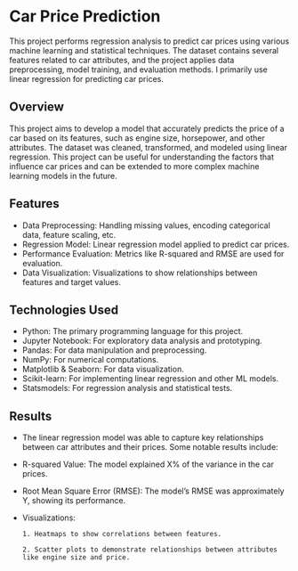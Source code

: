 
# Car Price Prediction

This project performs regression analysis to predict car prices using various machine learning and statistical techniques. The dataset contains several features related to car attributes, and the project applies data preprocessing, model training, and evaluation methods. I primarily use linear regression for predicting car prices.


## Overview
This project aims to develop a model that accurately predicts the price of a car based on its features, such as engine size, horsepower, and other attributes. The dataset was cleaned, transformed, and modeled using linear regression. This project can be useful for understanding the factors that influence car prices and can be extended to more complex machine learning models in the future.
## Features

- Data Preprocessing: Handling missing values, encoding categorical data, feature scaling, etc.
- Regression Model: Linear regression model applied to predict car prices.
- Performance Evaluation: Metrics like R-squared and RMSE are used for evaluation.
- Data Visualization: Visualizations to show relationships between features and target values.
## Technologies Used

- Python: The primary programming language for this project.
- Jupyter Notebook: For exploratory data analysis and prototyping.
- Pandas: For data manipulation and preprocessing.
- NumPy: For numerical computations.
- Matplotlib & Seaborn: For data visualization.
- Scikit-learn: For implementing linear regression and other ML models.
- Statsmodels: For regression analysis and statistical tests.

## Results

- The linear regression model was able to capture key relationships between car attributes and their prices. Some notable results include:

- R-squared Value: The model explained X% of the variance in the car prices.
- Root Mean Square Error (RMSE): The model’s RMSE was approximately Y, showing its performance.

- Visualizations:
  
      1. Heatmaps to show correlations between features.
  
      2. Scatter plots to demonstrate relationships between attributes like engine size and price.